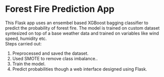# Forest Fire Prediction App
This Flask app uses an ensembel based XGBoost bagging classifier to predict the probability of forest fire.
The model is trained on custom dataset syntesized on top of a base weather data and trained on variables like wind speed, humidity etc.  <br />
Steps carried out:
1. Preprocessed and saved the dataset.
3. Used SMOTE to remove class imbalance..
4. Train the model.
5. Predict probabilities though a web interface designed using Flask.
